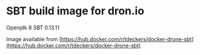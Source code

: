 # SBT build image for dron.io

Openjdk 8
SBT 0.13.11

Image available from [https://hub.docker.com/r/tdeckers/docker-drone-sbt](https://hub.docker.com/r/tdeckers/docker-drone-sbt)
